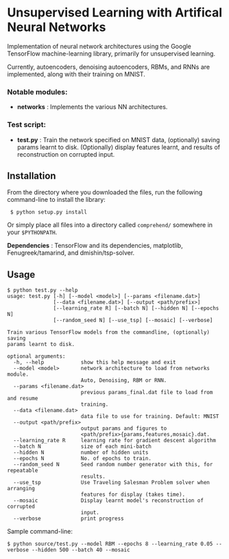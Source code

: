 Unsupervised Learning with Artifical Neural Networks
===================

Implementation of neural network architectures using the Google TensorFlow machine-learning library, primarily for unsupervised learning.

Currently, autoencoders, denoising autoencoders, RBMs, and RNNs are implemented, along with their training on MNIST. 

### Notable modules:
- **networks** : Implements the various NN architectures. 

### Test script:
- **test.py** : Train the network specified on MNIST data, (optionally) saving params learnt to disk. (Optionally) display features learnt, and results of reconstruction on corrupted input.

Installation
------------
From the directory where you downloaded the files, run the following command-line to install the library:

```
 $ python setup.py install
```

Or simply place all files into a directory called `comprehend/` somewhere in your `$PYTHONPATH`.

**Dependencies** : TensorFlow and its dependencies, matplotlib, Fenugreek/tamarind, and dmishin/tsp-solver.

Usage
---------------

```
$ python test.py --help
usage: test.py [-h] [--model <model>] [--params <filename.dat>]
               [--data <filename.dat>] [--output <path/prefix>]
               [--learning_rate R] [--batch N] [--hidden N] [--epochs N]
               [--random_seed N] [--use_tsp] [--mosaic] [--verbose]

Train various TensorFlow models from the commandline, (optionally) saving
params learnt to disk.

optional arguments:
  -h, --help            show this help message and exit
  --model <model>       network architecture to load from networks module.
                        Auto, Denoising, RBM or RNN.
  --params <filename.dat>
                        previous params_final.dat file to load from and resume
                        training.
  --data <filename.dat>
                        data file to use for training. Default: MNIST
  --output <path/prefix>
                        output params and figures to
                        <path/prefix>{params,features,mosaic}.dat.
  --learning_rate R     learning rate for gradient descent algorithm
  --batch N             size of each mini-batch
  --hidden N            number of hidden units
  --epochs N            No. of epochs to train.
  --random_seed N       Seed random number generator with this, for repeatable
                        results.
  --use_tsp             Use Traveling Salesman Problem solver when arranging
                        features for display (takes time).
  --mosaic              Display learnt model's reconstruction of corrupted
                        input.
  --verbose             print progress
```

Sample command-line:

```
$ python source/test.py --model RBM --epochs 8 --learning_rate 0.05 --verbose --hidden 500 --batch 40 --mosaic
```
